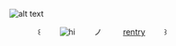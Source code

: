 ![alt text](https://files.catbox.moe/gk2p8j.jpg)

 ㅤ  ㅤ ㅤ  ꒰ㅤ ㅤ    ![hi](https://komarev.com/ghpvc/?username=military-fashioned) 
  ㅤ ㅤノ ㅤ ㅤ   [rentry](https://rentry.co/military-fashion)ㅤ ㅤ    ꒱
